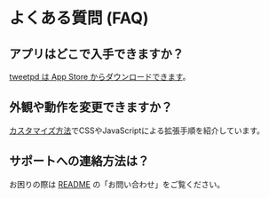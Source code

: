 # よくある質問 (FAQ)

## アプリはどこで入手できますか？
[tweetpd は App Store からダウンロードできます](https://apps.apple.com/jp/app/tweetpd/id1671411031)。

## 外観や動作を変更できますか？
[カスタマイズ方法](CUSTOM_CSS_JS.md)でCSSやJavaScriptによる拡張手順を紹介しています。

## サポートへの連絡方法は？
お困りの際は [README](../README.md) の「お問い合わせ」をご覧ください。
